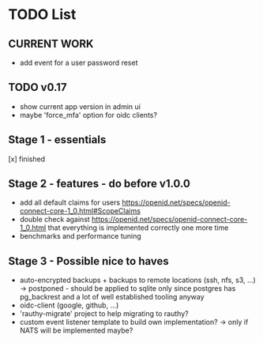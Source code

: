 # TODO List

## CURRENT WORK

- add event for a user password reset

## TODO v0.17

- show current app version in admin ui
- maybe 'force_mfa' option for oidc clients?

## Stage 1 - essentials

[x] finished

## Stage 2 - features - do before v1.0.0

- add all default claims for users https://openid.net/specs/openid-connect-core-1_0.html#ScopeClaims
- double check against https://openid.net/specs/openid-connect-core-1_0.html that everything is implemented correctly one more time
- benchmarks and performance tuning

## Stage 3 - Possible nice to haves

- auto-encrypted backups + backups to remote locations (ssh, nfs, s3, ...) -> postponed - should be applied to sqlite only
since postgres has pg_backrest and a lot of well established tooling anyway
- oidc-client (google, github, ...)
- 'rauthy-migrate' project to help migrating to rauthy?
- custom event listener template to build own implementation? -> only if NATS will be implemented maybe?
